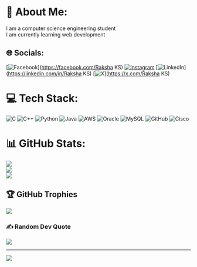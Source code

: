 # 💫 About Me:
I am a computer science engineering student<br>I am currently learning web development 


## 🌐 Socials:
[![Facebook](https://img.shields.io/badge/Facebook-%231877F2.svg?logo=Facebook&logoColor=white)](https://facebook.com/Raksha KS) [![Instagram](https://img.shields.io/badge/Instagram-%23E4405F.svg?logo=Instagram&logoColor=white)](https://instagram.com/_raksha_k_s) [![LinkedIn](https://img.shields.io/badge/LinkedIn-%230077B5.svg?logo=linkedin&logoColor=white)](https://linkedin.com/in/Raksha KS) [![X](https://img.shields.io/badge/X-black.svg?logo=X&logoColor=white)](https://x.com/Raksha KS) 

# 💻 Tech Stack:
![C](https://img.shields.io/badge/c-%2300599C.svg?style=flat&logo=c&logoColor=white) ![C++](https://img.shields.io/badge/c++-%2300599C.svg?style=flat&logo=c%2B%2B&logoColor=white) ![Python](https://img.shields.io/badge/python-3670A0?style=flat&logo=python&logoColor=ffdd54) ![Java](https://img.shields.io/badge/java-%23ED8B00.svg?style=flat&logo=openjdk&logoColor=white) ![AWS](https://img.shields.io/badge/AWS-%23FF9900.svg?style=flat&logo=amazon-aws&logoColor=white) ![Oracle](https://img.shields.io/badge/Oracle-F80000?style=flat&logo=oracle&logoColor=white) ![MySQL](https://img.shields.io/badge/mysql-4479A1.svg?style=flat&logo=mysql&logoColor=white) ![GitHub](https://img.shields.io/badge/github-%23121011.svg?style=flat&logo=github&logoColor=white) ![Cisco](https://img.shields.io/badge/cisco-%23049fd9.svg?style=flat&logo=cisco&logoColor=black)
# 📊 GitHub Stats:
![](https://github-readme-stats.vercel.app/api?username=Raksha0428&theme=dark&hide_border=false&include_all_commits=true&count_private=true)<br/>
![](https://github-readme-streak-stats.herokuapp.com/?user=Raksha0428&theme=dark&hide_border=false)<br/>
![](https://github-readme-stats.vercel.app/api/top-langs/?username=Raksha0428&theme=dark&hide_border=false&include_all_commits=true&count_private=true&layout=compact)

## 🏆 GitHub Trophies
![](https://github-profile-trophy.vercel.app/?username=Raksha0428&theme=radical&no-frame=false&no-bg=true&margin-w=4)

### ✍️ Random Dev Quote
![](https://quotes-github-readme.vercel.app/api?type=horizontal&theme=radical)

---
[![](https://visitcount.itsvg.in/api?id=Raksha0428&icon=0&color=0)](https://visitcount.itsvg.in)

<!-- Proudly created with GPRM ( https://gprm.itsvg.in ) -->
